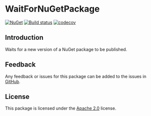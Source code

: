 # WaitForNuGetPackage

[![NuGet][package-badge]][package-download]
[![Build status][build-badge]][build-status]
[![codecov][coverage-badge]][coverage-report]

## Introduction

Waits for a new version of a NuGet package to be published.

## Feedback

Any feedback or issues for this package can be added to the issues in [GitHub][issues].

## License

This package is licensed under the [Apache 2.0][license] license.

[build-badge]: https://github.com/martincostello/wait-for-nuget-package/actions/workflows/build.yml/badge.svg?branch=main&event=push
[build-status]: https://github.com/martincostello/wait-for-nuget-package/actions?query=workflow%3Abuild+branch%3Amain+event%3Apush "Continuous Integration for this project"
[coverage-badge]: https://codecov.io/gh/martincostello/wait-for-nuget-package/branch/main/graph/badge.svg
[coverage-report]: https://codecov.io/gh/martincostello/wait-for-nuget-package "Code coverage report for this project"
[issues]: https://github.com/martincostello/wait-for-nuget-package/issues "Issues for this project on GitHub.com"
[license]: https://www.apache.org/licenses/LICENSE-2.0.txt "The Apache 2.0 license"
[package-badge]: https://img.shields.io/nuget/v/MartinCostello.WaitForNuGetPackage?logo=nuget&label=NuGet&color=blue
[package-download]: https://www.nuget.org/packages/MartinCostello.WaitForNuGetPackage "Download MartinCostello.WaitForNuGetPackage from NuGet"
